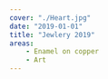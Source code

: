 ```yaml
---
cover: "./Heart.jpg"
date: "2019-01-01"
title: "Jewlery 2019"
areas:
    - Enamel on copper
    - Art
---
```


